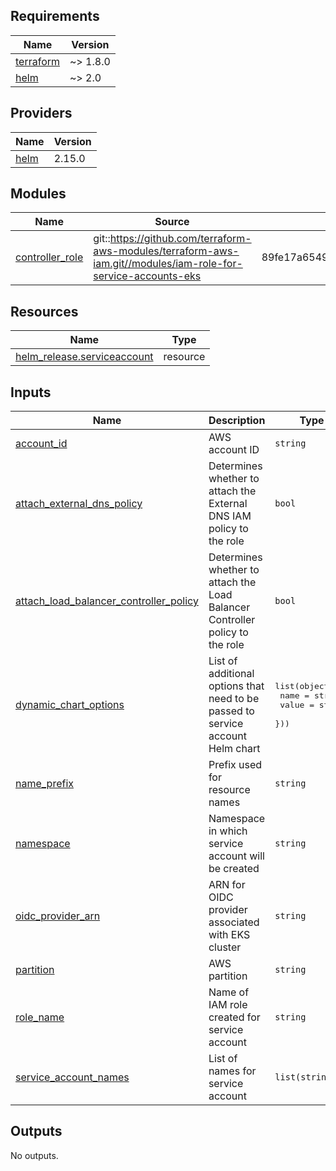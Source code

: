 <!-- BEGINNING OF PRE-COMMIT-TERRAFORM DOCS HOOK -->
## Requirements

| Name | Version |
|------|---------|
| <a name="requirement_terraform"></a> [terraform](#requirement\_terraform) | ~> 1.8.0 |
| <a name="requirement_helm"></a> [helm](#requirement\_helm) | ~> 2.0 |

## Providers

| Name | Version |
|------|---------|
| <a name="provider_helm"></a> [helm](#provider\_helm) | 2.15.0 |

## Modules

| Name | Source | Version |
|------|--------|---------|
| <a name="module_controller_role"></a> [controller\_role](#module\_controller\_role) | git::https://github.com/terraform-aws-modules/terraform-aws-iam.git//modules/iam-role-for-service-accounts-eks | 89fe17a6549728f1dc7e7a8f7b707486dfb45d89 |

## Resources

| Name | Type |
|------|------|
| [helm_release.serviceaccount](https://registry.terraform.io/providers/hashicorp/helm/latest/docs/resources/release) | resource |

## Inputs

| Name | Description | Type | Default | Required |
|------|-------------|------|---------|:--------:|
| <a name="input_account_id"></a> [account\_id](#input\_account\_id) | AWS account ID | `string` | n/a | yes |
| <a name="input_attach_external_dns_policy"></a> [attach\_external\_dns\_policy](#input\_attach\_external\_dns\_policy) | Determines whether to attach the External DNS IAM policy to the role | `bool` | `false` | no |
| <a name="input_attach_load_balancer_controller_policy"></a> [attach\_load\_balancer\_controller\_policy](#input\_attach\_load\_balancer\_controller\_policy) | Determines whether to attach the Load Balancer Controller policy to the role | `bool` | `false` | no |
| <a name="input_dynamic_chart_options"></a> [dynamic\_chart\_options](#input\_dynamic\_chart\_options) | List of additional options that need to be passed to service account Helm chart | <pre>list(object({<br>    name  = string<br>    value = string<br>  }))</pre> | `[]` | no |
| <a name="input_name_prefix"></a> [name\_prefix](#input\_name\_prefix) | Prefix used for resource names | `string` | n/a | yes |
| <a name="input_namespace"></a> [namespace](#input\_namespace) | Namespace in which service account will be created | `string` | `"kube-system"` | no |
| <a name="input_oidc_provider_arn"></a> [oidc\_provider\_arn](#input\_oidc\_provider\_arn) | ARN for OIDC provider associated with EKS cluster | `string` | n/a | yes |
| <a name="input_partition"></a> [partition](#input\_partition) | AWS partition | `string` | n/a | yes |
| <a name="input_role_name"></a> [role\_name](#input\_role\_name) | Name of IAM role created for service account | `string` | n/a | yes |
| <a name="input_service_account_names"></a> [service\_account\_names](#input\_service\_account\_names) | List of names for service account | `list(string)` | n/a | yes |

## Outputs

No outputs.
<!-- END OF PRE-COMMIT-TERRAFORM DOCS HOOK -->
